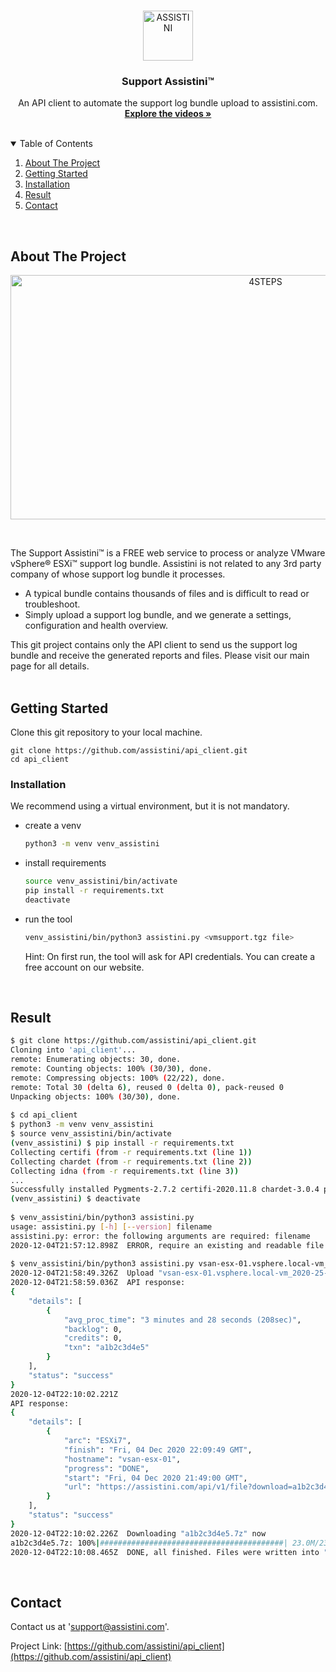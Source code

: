 <!-- LOGO -->
<br />
<p align="center">
  <a href="https://assistini.com/" target="_blank">
    <img src="https://assistini.com/static/logo_transparent.png" alt="ASSISTINI" width="80" height="80">
  </a>

  <h3 align="center">Support Assistini™</h3>

  <p align="center">
    An API client to automate the support log bundle upload to assistini.com.
    <br />
    <a href="https://assistini.com/#videos" target="_blank"><strong>Explore the videos »</strong></a>
    <br />
    <br />
  </p>
</p>


<!-- TABLE OF CONTENTS -->
<details open="open">
  <summary>Table of Contents</summary>
  <ol>
    <li><a href="#about-the-project">About The Project</a></li>
    <li><a href="#getting-started">Getting Started</a></li>
    <li><a href="#installation">Installation</a></li>
    <li><a href="#result">Result</a></li>
    <li><a href="#contact">Contact</a></li>
  </ol>
</details>
<br />

<!-- ABOUT THE PROJECT -->
## About The Project

<p align="center">
  <a href="https://assistini.com/" target="_blank">
    <img src="https://assistini.com/static/steps.png" alt="4STEPS" width="800" height="391">
  </a>
</p>
<br />

The Support Assistini™ is a FREE web service to process or analyze VMware vSphere® ESXi™ support log bundle.
Assistini is not related to any 3rd party company of whose support log bundle it processes.
* A typical bundle contains thousands of files and is difficult to read or troubleshoot.
* Simply upload a support log bundle, and we generate a settings, configuration and health overview. 

This git project contains only the API client to send us the support log bundle and receive the generated reports and files.
Please visit our main page for all details.
<br />
<br />

<!-- GETTING STARTED -->
## Getting Started

Clone this git repository to your local machine.
  ```ssh
  git clone https://github.com/assistini/api_client.git
  cd api_client
  ```

<!-- INSTALLATION -->
### Installation

We recommend using a virtual environment, but it is not mandatory.
* create a venv
  ```sh
  python3 -m venv venv_assistini
  ```
  
* install requirements
  ```sh
  source venv_assistini/bin/activate
  pip install -r requirements.txt
  deactivate
  ```

* run the tool 
  ```sh
  venv_assistini/bin/python3 assistini.py <vmsupport.tgz file>
  ```
  Hint: On first run, the tool will ask for API credentials. You can create a free account on our website.
<br />

<!-- RESULT -->
## Result
  ```sh
  $ git clone https://github.com/assistini/api_client.git
  Cloning into 'api_client'...
  remote: Enumerating objects: 30, done.
  remote: Counting objects: 100% (30/30), done.
  remote: Compressing objects: 100% (22/22), done.
  remote: Total 30 (delta 6), reused 0 (delta 0), pack-reused 0
  Unpacking objects: 100% (30/30), done.
    
  $ cd api_client
  $ python3 -m venv venv_assistini
  $ source venv_assistini/bin/activate
  (venv_assistini) $ pip install -r requirements.txt
  Collecting certifi (from -r requirements.txt (line 1))
  Collecting chardet (from -r requirements.txt (line 2))
  Collecting idna (from -r requirements.txt (line 3))
  ...
  Successfully installed Pygments-2.7.2 certifi-2020.11.8 chardet-3.0.4 py7zr-0.11.0 ...
  (venv_assistini) $ deactivate
    
  $ venv_assistini/bin/python3 assistini.py
  usage: assistini.py [-h] [--version] filename
  assistini.py: error: the following arguments are required: filename
  2020-12-04T21:57:12.898Z  ERROR, require an existing and readable file!
    
  $ venv_assistini/bin/python3 assistini.py vsan-esx-01.vsphere.local-vm_2020-25-11@11-49-38.tgz
  2020-12-04T21:58:49.326Z  Upload "vsan-esx-01.vsphere.local-vm_2020-25-11@11-49-38.tgz" now
  2020-12-04T21:58:59.036Z  API response:
  {
      "details": [
          {
              "avg_proc_time": "3 minutes and 28 seconds (208sec)",
              "backlog": 0,
              "credits": 0,
              "txn": "a1b2c3d4e5"
          }
      ],
      "status": "success"
  }
  2020-12-04T22:10:02.221Z
  API response:
  {
      "details": [
          {
              "arc": "ESXi7",
              "finish": "Fri, 04 Dec 2020 22:09:49 GMT",
              "hostname": "vsan-esx-01",
              "progress": "DONE",
              "start": "Fri, 04 Dec 2020 21:49:00 GMT",
              "url": "https://assistini.com/api/v1/file?download=a1b2c3d4e5"
          }
      ],
      "status": "success"
  }
  2020-12-04T22:10:02.226Z  Downloading "a1b2c3d4e5.7z" now
  a1b2c3d4e5.7z: 100%|#########################################| 23.0M/23.0M [00:00<00:00, 36.9MB/s]
  2020-12-04T22:10:08.465Z  DONE, all finished. Files were written into "./a1b2c3d4e5/"
  ```
<br />

<!-- CONTACT -->
## Contact

Contact us at 'support@assistini.com'.

Project Link: [https://github.com/assistini/api_client](https://github.com/assistini/api_client)
